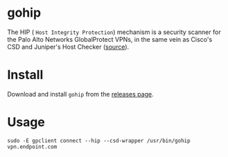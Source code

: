 gohip
=====

The HIP ( `Host Integrity Protection`) mechanism is a security scanner for the Palo Alto Networks GlobalProtect VPNs, in the same vein as Cisco's CSD and Juniper's Host Checker ([source](https://www.infradead.org/openconnect/hip.html)).

# Install

Download and install `gohip` from the [releases page](https://github.com/bechampion/gohip/releases).

# Usage

    sudo -E gpclient connect --hip --csd-wrapper /usr/bin/gohip vpn.endpoint.com